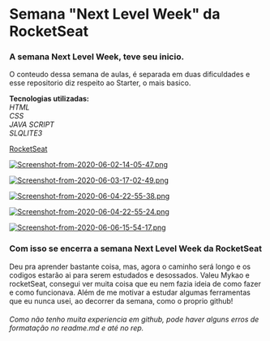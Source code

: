 <h1>Semana "Next Level Week" da RocketSeat</h1>

<h3>A semana Next Level Week, teve seu inicio.</h3>

<p>O conteudo dessa semana de aulas, é separada em duas dificuldades e esse repositorio diz respeito ao Starter, o mais basico.<p>
 
 **Tecnologias utilizadas:**
<br>*HTML
<br>CSS
<br>JAVA SCRIPT
<br>SLQLITE3*

[RocketSeat](https://rocketseat.com.br/)


[![Screenshot-from-2020-06-02-14-05-47.png](https://i.postimg.cc/2yRQF2KS/Screenshot-from-2020-06-02-14-05-47.png)](https://postimg.cc/bDgSqHP7)

[![Screenshot-from-2020-06-03-17-02-49.png](https://i.postimg.cc/G3W30xhd/Screenshot-from-2020-06-03-17-02-49.png)](https://postimg.cc/NLxvmTHz)

[![Screenshot-from-2020-06-04-22-55-38.png](https://i.postimg.cc/FzN8Ltqx/Screenshot-from-2020-06-04-22-55-38.png)](https://postimg.cc/MM3dCLzc)

[![Screenshot-from-2020-06-04-22-55-24.png](https://i.postimg.cc/QtpvCN6t/Screenshot-from-2020-06-04-22-55-24.png)](https://postimg.cc/cgLF5WGy)

[![Screenshot-from-2020-06-06-15-54-17.png](https://i.postimg.cc/wTLXG8Jk/Screenshot-from-2020-06-06-15-54-17.png)](https://postimg.cc/3dr0kqty)

<h3> Com isso se encerra a semana Next Level Week da RocketSeat</h3> 
<p>Deu pra aprender bastante coisa, mas, agora o caminho será longo e os codigos estarão ai para serem estudados e desossados. Valeu Mykao e rocketSeat, consegui ver muita coisa que eu nem fazia ideia de como fazer e como funcionava. Além de me motivar a estudar algumas ferramentas que eu nunca usei, ao decorrer da semana, como o proprio github!</p>

<h6>Como não tenho muita experiencia em github, pode haver alguns erros de formatação no readme.md e até no rep.</h6>

